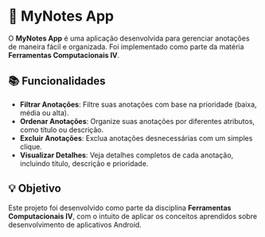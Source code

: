 # 📝 MyNotes App

O **MyNotes App** é uma aplicação desenvolvida para gerenciar anotações de maneira fácil e organizada. Foi implementado como parte da matéria **Ferramentas Computacionais IV**.

## 📚 Funcionalidades

- **Filtrar Anotações**: Filtre suas anotações com base na prioridade (baixa, média ou alta).
- **Ordenar Anotações**: Organize suas anotações por diferentes atributos, como título ou descrição.
- **Excluir Anotações**: Exclua anotações desnecessárias com um simples clique.
- **Visualizar Detalhes**: Veja detalhes completos de cada anotação, incluindo título, descrição e prioridade.

## 💡 Objetivo

Este projeto foi desenvolvido como parte da disciplina **Ferramentas Computacionais IV**, com o intuito de aplicar os conceitos aprendidos sobre desenvolvimento de aplicativos Android.
